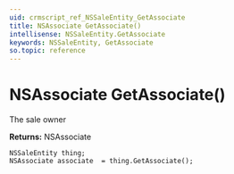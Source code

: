 ```yaml
---
uid: crmscript_ref_NSSaleEntity_GetAssociate
title: NSAssociate GetAssociate()
intellisense: NSSaleEntity.GetAssociate
keywords: NSSaleEntity, GetAssociate
so.topic: reference
---
```


# NSAssociate GetAssociate()

The sale owner

**Returns:** NSAssociate

```crmscript
NSSaleEntity thing;
NSAssociate associate  = thing.GetAssociate();
```

